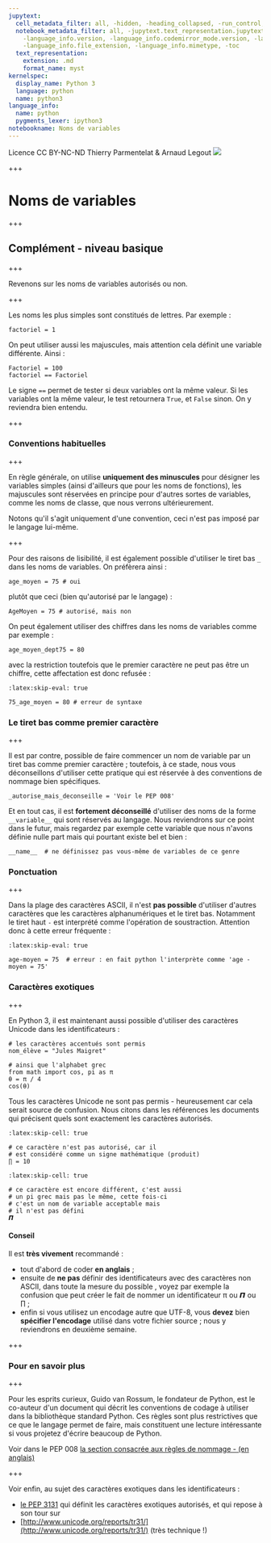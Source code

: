 ```yaml
---
jupytext:
  cell_metadata_filter: all, -hidden, -heading_collapsed, -run_control, -trusted
  notebook_metadata_filter: all, -jupytext.text_representation.jupytext_version, -jupytext.text_representation.format_version,
    -language_info.version, -language_info.codemirror_mode.version, -language_info.codemirror_mode,
    -language_info.file_extension, -language_info.mimetype, -toc
  text_representation:
    extension: .md
    format_name: myst
kernelspec:
  display_name: Python 3
  language: python
  name: python3
language_info:
  name: python
  pygments_lexer: ipython3
notebookname: Noms de variables
---
```


<div class="licence">
<span>Licence CC BY-NC-ND</span>
<span>Thierry Parmentelat &amp; Arnaud Legout</span>
<span><img src="media/both-logos-small-alpha.png" /></span>
</div>

+++

# Noms de variables

+++

## Complément - niveau basique

+++

Revenons sur les noms de variables autorisés ou non.

+++

Les noms les plus simples sont constitués de lettres. Par exemple :

```{code-cell} ipython3
factoriel = 1
```

On peut utiliser aussi les majuscules, mais attention cela définit une variable différente. Ainsi :

```{code-cell} ipython3
Factoriel = 100
factoriel == Factoriel
```

Le signe `==` permet de tester si deux variables ont la même valeur.
Si les variables ont la même valeur, le test retournera `True`, et `False` sinon. On y reviendra bien entendu.

+++

### Conventions habituelles

+++

En règle générale, on utilise **uniquement des minuscules** pour désigner les variables simples (ainsi d'ailleurs que pour les noms de fonctions), les majuscules sont réservées en principe pour d'autres sortes de variables, comme les noms de classe, que nous verrons ultérieurement.

Notons qu'il s'agit uniquement d'une convention, ceci n'est pas imposé par le langage lui-même.

+++

Pour des raisons de lisibilité, il est également possible d'utiliser le tiret bas `_` dans les noms de variables. On préfèrera ainsi :

```{code-cell} ipython3
age_moyen = 75 # oui
```

plutôt que ceci (bien qu'autorisé par le langage) :

```{code-cell} ipython3
AgeMoyen = 75 # autorisé, mais non
```

On peut également utiliser des chiffres dans les noms de variables comme par exemple :

```{code-cell} ipython3
age_moyen_dept75 = 80
```

avec la restriction toutefois que le premier caractère ne peut pas être un chiffre, cette affectation est donc refusée :

```{code-cell} ipython3
:latex:skip-eval: true

75_age_moyen = 80 # erreur de syntaxe
```

### Le tiret bas comme premier caractère

+++

Il est par contre, possible de faire commencer un nom de variable par un tiret bas comme premier caractère&nbsp;; toutefois, à ce stade, nous vous déconseillons d'utiliser cette pratique qui est réservée à des conventions de nommage bien spécifiques.

```{code-cell} ipython3
_autorise_mais_deconseille = 'Voir le PEP 008'
```

Et en tout cas, il est **fortement déconseillé** d'utiliser des noms de la forme `__variable__` qui sont réservés au langage. Nous reviendrons sur ce point dans le futur, mais regardez par exemple cette variable que nous n'avons définie nulle part mais qui pourtant existe bel et bien :

```{code-cell} ipython3
__name__  # ne définissez pas vous-même de variables de ce genre
```

### Ponctuation

+++

Dans la plage des caractères ASCII, il n'est **pas possible** d'utiliser d'autres caractères que les caractères alphanumériques et le tiret bas. Notamment le tiret haut `-` est interprété comme l'opération de soustraction. Attention donc à cette erreur fréquente :

```{code-cell} ipython3
:latex:skip-eval: true

age-moyen = 75  # erreur : en fait python l'interprète comme 'age - moyen = 75'
```

### Caractères exotiques

+++

En Python 3, il est maintenant aussi possible d'utiliser des caractères Unicode dans les identificateurs :

```{code-cell} ipython3
# les caractères accentués sont permis
nom_élève = "Jules Maigret"
```

```{code-cell} ipython3
# ainsi que l'alphabet grec
from math import cos, pi as π
θ = π / 4
cos(θ)
```

Tous les caractères Unicode ne sont pas permis - heureusement car cela serait source de confusion. Nous citons dans les références les documents qui précisent quels sont exactement les caractères autorisés.

```{code-cell} ipython3
:latex:skip-cell: true

# ce caractère n'est pas autorisé, car il
# est considéré comme un signe mathématique (produit)
∏ = 10
```

```{code-cell} ipython3
:latex:skip-cell: true

# ce caractère est encore différent, c'est aussi
# un pi grec mais pas le même, cette fois-ci
# c'est un nom de variable acceptable mais 
# il n'est pas défini
𝞟
```

#### Conseil

Il est **très vivement** recommandé :

* tout d'abord de coder **en anglais** ;
* ensuite de **ne pas** définir des identificateurs avec des caractères non ASCII, dans toute la mesure du possible , voyez par exemple la confusion que peut créer le fait de nommer un identificateur π ou 𝞟 ou ∏ ;
* enfin si vous utilisez un encodage autre que UTF-8, vous **devez** bien **spécifier l'encodage** utilisé dans votre fichier source&nbsp;; nous y reviendrons en deuxième semaine.

+++

### Pour en savoir plus

+++

Pour les esprits curieux, Guido van Rossum, le fondateur de Python, est le co-auteur d'un document qui décrit les conventions de codage à utiliser dans la bibliothèque standard Python. Ces règles sont plus restrictives que ce que le langage permet de faire, mais constituent une lecture intéressante si vous projetez d'écrire beaucoup de Python.

Voir dans le PEP 008 [la section consacrée aux règles de nommage - (en anglais)](http://legacy.python.org/dev/peps/pep-0008/#descriptive-naming-styles)

+++

Voir enfin, au sujet des caractères exotiques dans les identificateurs :

* [le PEP 3131](https://www.python.org/dev/peps/pep-3131/) qui définit les caractères exotiques autorisés, et qui repose à son tour sur
* [http://www.unicode.org/reports/tr31/](http://www.unicode.org/reports/tr31/) (très technique !)
